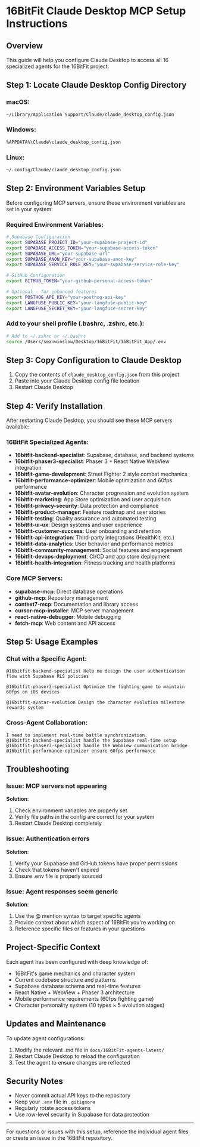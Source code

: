 # 16BitFit Claude Desktop MCP Setup Instructions

## Overview
This guide will help you configure Claude Desktop to access all 16 specialized agents for the 16BitFit project.

## Step 1: Locate Claude Desktop Config Directory

### macOS:
```bash
~/Library/Application Support/Claude/claude_desktop_config.json
```

### Windows:
```bash
%APPDATA%\Claude\claude_desktop_config.json
```

### Linux:
```bash
~/.config/Claude/claude_desktop_config.json
```

## Step 2: Environment Variables Setup

Before configuring MCP servers, ensure these environment variables are set in your system:

### Required Environment Variables:
```bash
# Supabase Configuration
export SUPABASE_PROJECT_ID="your-supabase-project-id"
export SUPABASE_ACCESS_TOKEN="your-supabase-access-token"
export SUPABASE_URL="your-supabase-url"
export SUPABASE_ANON_KEY="your-supabase-anon-key"
export SUPABASE_SERVICE_ROLE_KEY="your-supabase-service-role-key"

# GitHub Configuration
export GITHUB_TOKEN="your-github-personal-access-token"

# Optional - for enhanced features
export POSTHOG_API_KEY="your-posthog-api-key"
export LANGFUSE_PUBLIC_KEY="your-langfuse-public-key"
export LANGFUSE_SECRET_KEY="your-langfuse-secret-key"
```

### Add to your shell profile (.bashrc, .zshrc, etc.):
```bash
# Add to ~/.zshrc or ~/.bashrc
source /Users/seanwinslow/Desktop/16BitFit/16BitFit_App/.env
```

## Step 3: Copy Configuration to Claude Desktop

1. Copy the contents of `claude_desktop_config.json` from this project
2. Paste into your Claude Desktop config file location
3. Restart Claude Desktop

## Step 4: Verify Installation

After restarting Claude Desktop, you should see these MCP servers available:

### 16BitFit Specialized Agents:
- **16bitfit-backend-specialist**: Supabase, database, and backend systems
- **16bitfit-phaser3-specialist**: Phaser 3 + React Native WebView integration
- **16bitfit-game-development**: Street Fighter 2 style combat mechanics
- **16bitfit-performance-optimizer**: Mobile optimization and 60fps performance
- **16bitfit-avatar-evolution**: Character progression and evolution system
- **16bitfit-marketing**: App Store optimization and user acquisition
- **16bitfit-privacy-security**: Data protection and compliance
- **16bitfit-product-manager**: Feature roadmap and user stories
- **16bitfit-testing**: Quality assurance and automated testing
- **16bitfit-ui-ux**: Design systems and user experience
- **16bitfit-customer-success**: User onboarding and retention
- **16bitfit-api-integration**: Third-party integrations (HealthKit, etc.)
- **16bitfit-data-analytics**: User behavior and performance metrics
- **16bitfit-community-management**: Social features and engagement
- **16bitfit-devops-deployment**: CI/CD and app store deployment
- **16bitfit-health-integration**: Fitness tracking and health platforms

### Core MCP Servers:
- **supabase-mcp**: Direct database operations
- **github-mcp**: Repository management
- **context7-mcp**: Documentation and library access
- **cursor-mcp-installer**: MCP server management
- **react-native-debugger**: Mobile debugging
- **fetch-mcp**: Web content and API access

## Step 5: Usage Examples

### Chat with a Specific Agent:
```
@16bitfit-backend-specialist Help me design the user authentication flow with Supabase RLS policies

@16bitfit-phaser3-specialist Optimize the fighting game to maintain 60fps on iOS devices

@16bitfit-avatar-evolution Design the character evolution milestone rewards system
```

### Cross-Agent Collaboration:
```
I need to implement real-time battle synchronization. 
@16bitfit-backend-specialist handle the Supabase real-time setup
@16bitfit-phaser3-specialist handle the WebView communication bridge
@16bitfit-performance-optimizer ensure 60fps performance
```

## Troubleshooting

### Issue: MCP servers not appearing
**Solution**: 
1. Check environment variables are properly set
2. Verify file paths in the config are correct for your system
3. Restart Claude Desktop completely

### Issue: Authentication errors
**Solution**:
1. Verify your Supabase and GitHub tokens have proper permissions
2. Check that tokens haven't expired
3. Ensure .env file is properly sourced

### Issue: Agent responses seem generic
**Solution**:
1. Use the @ mention syntax to target specific agents
2. Provide context about which aspect of 16BitFit you're working on
3. Reference specific files or features in your questions

## Project-Specific Context

Each agent has been configured with deep knowledge of:
- 16BitFit's game mechanics and character system
- Current codebase structure and patterns
- Supabase database schema and real-time features
- React Native + WebView + Phaser 3 architecture
- Mobile performance requirements (60fps fighting game)
- Character personality system (10 types × 5 evolution stages)

## Updates and Maintenance

To update agent configurations:
1. Modify the relevant .md file in `docs/16BitFit-agents-latest/`
2. Restart Claude Desktop to reload the configuration
3. Test the agent to ensure changes are reflected

## Security Notes

- Never commit actual API keys to the repository
- Keep your `.env` file in `.gitignore`
- Regularly rotate access tokens
- Use row-level security in Supabase for data protection

---

For questions or issues with this setup, reference the individual agent files or create an issue in the 16BitFit repository.